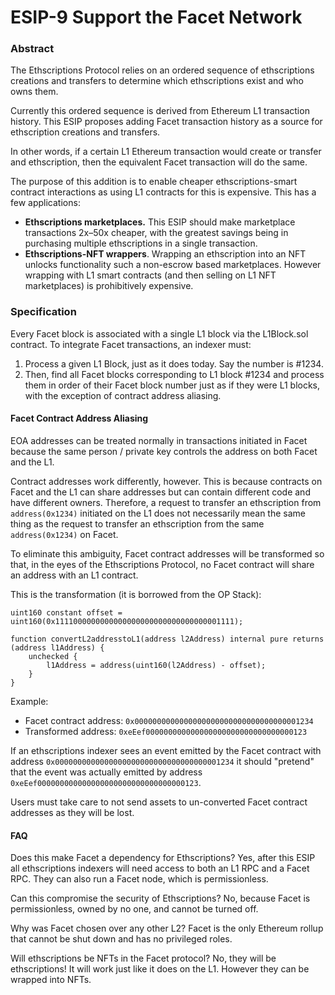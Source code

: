 # ESIP-9 Support the Facet Network

### Abstract

The Ethscriptions Protocol relies on an ordered sequence of ethscriptions creations and transfers to determine which ethscriptions exist and who owns them.

Currently this ordered sequence is derived from Ethereum L1 transaction history. This ESIP proposes adding Facet transaction history as a source for ethscription creations and transfers.

In other words, if a certain L1 Ethereum transaction would create or transfer and ethscription, then the equivalent Facet transaction will do the same.

The purpose of this addition is to enable cheaper ethscriptions-smart contract interactions as using L1 contracts for this is expensive. This has a few applications:

* **Ethscriptions marketplaces.** This ESIP should make marketplace transactions 2x–50x cheaper, with the greatest savings being in purchasing multiple ethscriptions in a single transaction.
* **Ethscriptions-NFT wrappers**. Wrapping an ethscription into an NFT unlocks functionality such a non-escrow based marketplaces. However wrapping with L1 smart contracts (and then selling on L1 NFT marketplaces) is prohibitively expensive.

### Specification

Every Facet block is associated with a single L1 block via the L1Block.sol contract. To integrate Facet transactions, an indexer must:

1. Process a given L1 Block, just as it does today. Say the number is #1234.
2. Then, find all Facet blocks corresponding to L1 block #1234 and process them in order of their Facet block number just as if they were L1 blocks, with the exception of contract address aliasing.

#### Facet Contract Address Aliasing

EOA addresses can be treated normally in transactions initiated in Facet because the same person / private key controls the address on both Facet and the L1.

Contract addresses work differently, however. This is because contracts on Facet and the L1 can share addresses but can contain different code and have different owners. Therefore, a request to transfer an ethscription from `address(0x1234)` initiated on the L1 does not necessarily mean the same thing as the request to transfer an ethscription from the same `address(0x1234)` on Facet.

To eliminate this ambiguity, Facet contract addresses will be transformed so that, in the eyes of the Ethscriptions Protocol, no Facet contract will share an address with an L1 contract.

This is the transformation (it is borrowed from the OP Stack):

```solidity
uint160 constant offset = uint160(0x1111000000000000000000000000000000001111);

function convertL2addresstoL1(address l2Address) internal pure returns (address l1Address) {
    unchecked {
        l1Address = address(uint160(l2Address) - offset);
    }
}
```

Example:

* Facet contract address: `0x0000000000000000000000000000000000001234`
* Transformed address: `0xeEef000000000000000000000000000000000123`

If an ethscriptions indexer sees an event emitted by the Facet contract with address `0x0000000000000000000000000000000000001234` it should "pretend" that the event was actually emitted by address `0xeEef000000000000000000000000000000000123`.

Users must take care to not send assets to un-converted Facet contract addresses as they will be lost.

#### FAQ

Does this make Facet a dependency for Ethscriptions? Yes, after this ESIP all ethscriptions indexers will  need access to both an L1 RPC and a Facet RPC. They can also run a Facet node, which is permissionless.

Can this compromise the security of Ethscriptions? No, because Facet is permissionless, owned by no one, and cannot be turned off.

Why was Facet chosen over any other L2? Facet is the only Ethereum rollup that cannot be shut down and has no privileged roles.

Will ethscriptions be NFTs in the Facet protocol? No, they will be ethscriptions! It will work just like it does on the L1. However they can be wrapped into NFTs.

